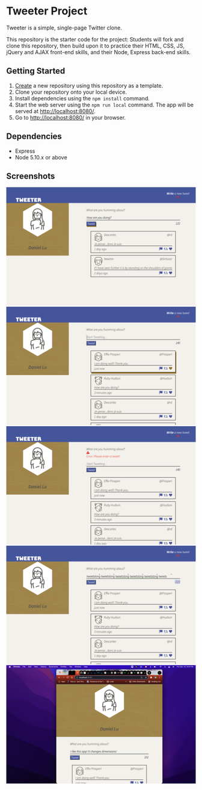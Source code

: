 # Tweeter Project

Tweeter is a simple, single-page Twitter clone.

This repository is the starter code for the project: Students will fork and clone this repository, then build upon it to practice their HTML, CSS, JS, jQuery and AJAX front-end skills, and their Node, Express back-end skills.

## Getting Started

1. [Create](https://docs.github.com/en/repositories/creating-and-managing-repositories/creating-a-repository-from-a-template) a new repository using this repository as a template.
2. Clone your repository onto your local device.
3. Install dependencies using the `npm install` command.
3. Start the web server using the `npm run local` command. The app will be served at <http://localhost:8080/>.
4. Go to <http://localhost:8080/> in your browser.

## Dependencies

- Express
- Node 5.10.x or above

## Screenshots
!["Screenshot of entering new tweets"](https://github.com/daniel-cy-lu/tweeter/blob/master/docs/tweet_box_chat.png?raw=true)
!["Screenshot of selector shadow when hovering over icons"](https://github.com/daniel-cy-lu/tweeter/blob/master/docs/tweet_box_selector_shadow.png?raw=true)
!["Screenshot of an error message prompting user not to tweet an empty line"](https://github.com/daniel-cy-lu/tweeter/blob/master/docs/tweet_box_short_text_error.png?raw=true)
!["Screenshot of a warning when a new tweet has too many letters"](https://github.com/daniel-cy-lu/tweeter/blob/master/docs/tweet_box_long_text_warning.png?raw=true)
!["Screenshot of adjustment when width is narrower"](https://github.com/daniel-cy-lu/tweeter/blob/master/docs/tweet_box_narrow_dimension_adjustment.png?raw=true)
